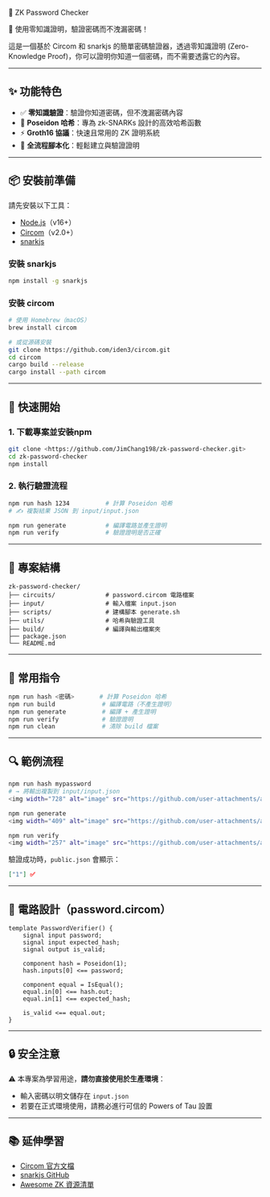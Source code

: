 🔐 ZK Password Checker

🚀 使用零知識證明，驗證密碼而不洩漏密碼！

這是一個基於 Circom 和 snarkjs 的簡單密碼驗證器，透過零知識證明 (Zero-Knowledge Proof)，你可以證明你知道一個密碼，而不需要透露它的內容。

---

## ✨ 功能特色

* ✅ **零知識驗證**：驗證你知道密碼，但不洩漏密碼內容
* 🔐 **Poseidon 哈希**：專為 zk-SNARKs 設計的高效哈希函數
* ⚡ **Groth16 協議**：快速且常用的 ZK 證明系統
* 🧬 **全流程腳本化**：輕鬆建立與驗證證明

---

## 📦 安裝前準備

請先安裝以下工具：

* [Node.js](https://nodejs.org/)（v16+）
* [Circom](https://docs.circom.io/getting-started/installation/)（v2.0+）
* [snarkjs](https://github.com/iden3/snarkjs)

### 安裝 snarkjs

```bash
npm install -g snarkjs
```

### 安裝 circom

```bash
# 使用 Homebrew（macOS）
brew install circom

# 或從源碼安裝
git clone https://github.com/iden3/circom.git
cd circom
cargo build --release
cargo install --path circom
```

---

## 🚀 快速開始

### 1. 下載專案並安裝npm

```bash
git clone <https://github.com/JimChang198/zk-password-checker.git>
cd zk-password-checker
npm install
```

### 2. 執行驗證流程

```bash
npm run hash 1234          # 計算 Poseidon 哈希
# ✍️ 複製結果 JSON 到 input/input.json

npm run generate           # 編譯電路並產生證明
npm run verify             # 驗證證明是否正確
```

---

## 📂 專案結構

```
zk-password-checker/
├── circuits/              # password.circom 電路檔案
├── input/                 # 輸入檔案 input.json
├── scripts/               # 建構腳本 generate.sh
├── utils/                 # 哈希與驗證工具
├── build/                 # 編譯與輸出檔案夾
├── package.json
└── README.md
```

---

## 🔧 常用指令

```bash
npm run hash <密碼>       # 計算 Poseidon 哈希
npm run build             # 編譯電路（不產生證明）
npm run generate          # 編譯 + 產生證明
npm run verify            # 驗證證明
npm run clean             # 清除 build 檔案
```

---

## 🔍 範例流程

```bash
npm run hash mypassword
# → 將輸出複製到 input/input.json
<img width="728" alt="image" src="https://github.com/user-attachments/assets/2027fc54-2bb5-462e-9588-42c9fe9482ce" />

npm run generate
<img width="409" alt="image" src="https://github.com/user-attachments/assets/351e4825-3f72-4274-8693-dc64c2ff4a1b" />

npm run verify
<img width="257" alt="image" src="https://github.com/user-attachments/assets/eb673165-10a4-4467-96c4-e1173873f174" />

```

驗證成功時，`public.json` 會顯示：

```json
["1"] ✅
```

---

## 🔬 電路設計（password.circom）

```circom
template PasswordVerifier() {
    signal input password;
    signal input expected_hash;
    signal output is_valid;

    component hash = Poseidon(1);
    hash.inputs[0] <== password;

    component equal = IsEqual();
    equal.in[0] <== hash.out;
    equal.in[1] <== expected_hash;

    is_valid <== equal.out;
}
```

---

## 🔒 安全注意

⚠️ 本專案為學習用途，**請勿直接使用於生產環境**：

* 輸入密碼以明文儲存在 `input.json`
* 若要在正式環境使用，請務必進行可信的 Powers of Tau 設置

---

## 📚 延伸學習

* [Circom 官方文檔](https://docs.circom.io/)
* [snarkjs GitHub](https://github.com/iden3/snarkjs)
* [Awesome ZK 資源清單](https://github.com/matter-labs/awesome-zero-knowledge-proofs)


